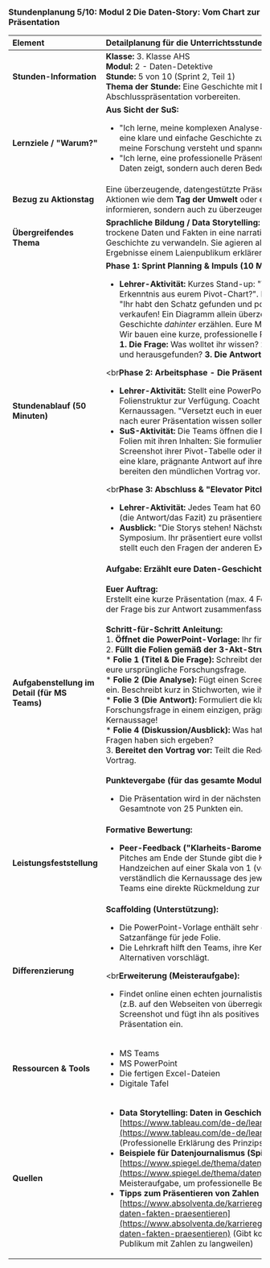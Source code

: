 ### **Stundenplanung 5/10: Modul 2 Die Daten-Story: Vom Chart zur Präsentation**

| **Element** | **Detailplanung für die Unterrichtsstunde** |
| :--- | :--- |
| **Stunden-Information** | **Klasse:** 3. Klasse AHS<br>**Modul:** 2 - Daten-Detektive<br>**Stunde:** 5 von 10 (Sprint 2, Teil 1)<br>**Thema der Stunde:** Eine Geschichte mit Daten erzählen: Die Abschlusspräsentation vorbereiten. |
| **Lernziele / "Warum?"** | **Aus Sicht der SuS:**<br><ul><li>"Ich lerne, meine komplexen Analyse-Ergebnisse (Pivot-Tabelle & Chart) in eine klare und einfache Geschichte zu verpacken, damit das Publikum meine Forschung versteht und spannend findet."</li><li>"Ich lerne, eine professionelle Präsentation zu strukturieren, die nicht nur Daten zeigt, sondern auch deren Bedeutung erklärt."</li></ul> |
| **Bezug zu Aktionstag** | Eine überzeugende, datengestützte Präsentation ist der Schlüssel, um bei Aktionen wie dem **Tag der Umwelt** oder einer Schulversammlung nicht nur zu informieren, sondern auch zu überzeugen und zum Handeln zu motivieren. |
| **Übergreifendes Thema** | **Sprachliche Bildung / Data Storytelling:** Die SuS lernen die hohe Kunst, trockene Daten und Fakten in eine narrative, verständliche und überzeugende Geschichte zu verwandeln. Sie agieren als Daten-Journalisten, die ihre Ergebnisse einem Laienpublikum erklären. |
| **Stundenablauf (50 Minuten)** | **Phase 1: Sprint Planning & Impuls (10 Min.)**<br><ul><li>**Lehrer-Aktivität:** Kurzes Stand-up: "Was ist die überraschendste Erkenntnis aus eurem Pivot-Chart?". Impulsvortrag an der digitalen Tafel: "Ihr habt den Schatz gefunden und poliert. Jetzt müsst ihr ihn nur noch verkaufen! Ein Diagramm allein überzeugt niemanden. Ihr müsst die Geschichte *dahinter* erzählen. Eure Mission heute: Werdet zu Storytellern! Wir bauen eine kurze, professionelle Präsentation nach der 3-Akt-Struktur: **1. Die Frage:** Was wolltet ihr wissen? **2. Die Analyse:** Was habt ihr getan und herausgefunden? **3. Die Antwort:** Was ist die klare Kernaussage?"</li></ul><br**Phase 2: Arbeitsphase - Die Präsentation erstellen (30 Min.)**<br><ul><li>**Lehrer-Aktivität:** Stellt eine PowerPoint-Vorlage mit den drei Akten als Folienstruktur zur Verfügung. Coacht die Teams beim Formulieren ihrer Kernaussagen. "Versetzt euch in euer Publikum. Was ist das eine, das sie nach eurer Präsentation wissen sollen?"</li><li>**SuS-Aktivität:** Die Teams öffnen die PowerPoint-Vorlage. Sie füllen die Folien mit ihren Inhalten: Sie formulieren ihre Forschungsfrage, fügen einen Screenshot ihrer Pivot-Tabelle oder ihres Pivot-Charts ein und formulieren eine klare, prägnante Antwort auf ihre Forschungsfrage als Fazit. Sie bereiten den mündlichen Vortrag vor.</li></ul><br**Phase 3: Abschluss & "Elevator Pitch" (10 Min.)**<br><ul><li>**Lehrer-Aktivität:** Jedes Team hat 60 Sekunden Zeit, um seine Kernaussage (die Antwort/das Fazit) zu präsentieren.</li><li>**Ausblick:** "Die Storys stehen! Nächste Woche ist das große Daten-Symposium. Ihr präsentiert eure vollständigen Forschungsergebnisse und stellt euch den Fragen der anderen Experten."</li></ul> |
| **Aufgabenstellung im Detail (für MS Teams)** | **Aufgabe: Erzählt eure Daten-Geschichte!**<br><br>**Euer Auftrag:**<br>Erstellt eine kurze Präsentation (max. 4 Folien), die eure Forschungsarbeit von der Frage bis zur Antwort zusammenfasst.<br><br>**Schritt-für-Schritt Anleitung:**<br>1.  **Öffnet die PowerPoint-Vorlage:** Ihr findet sie im Teams-Kanal.<br>2.  **Füllt die Folien gemäß der 3-Akt-Struktur:**<br>    *   **Folie 1 (Titel & Die Frage):** Schreibt den Titel eures Projekts und formuliert eure ursprüngliche Forschungsfrage.<br>    *   **Folie 2 (Die Analyse):** Fügt einen Screenshot eures wichtigsten Pivot-Charts ein. Beschreibt kurz in Stichworten, wie ihr vorgegangen seid.<br>    *   **Folie 3 (Die Antwort):** Formuliert die klare und eindeutige Antwort auf eure Forschungsfrage in einem einzigen, prägnanten Satz. Das ist eure Kernaussage!<br>    *   **Folie 4 (Diskussion/Ausblick):** Was hat euch überrascht? Welche neuen Fragen haben sich ergeben?<br>3.  **Bereitet den Vortrag vor:** Teilt die Redeanteile im Team auf und übt den Vortrag.<br><br>**Punktevergabe (für das gesamte Modul):**<br><ul><li>Die Präsentation wird in der nächsten Stunde bewertet und fließt in die Gesamtnote von 25 Punkten ein.</li></ul> |
| **Leistungsfeststellung** | **Formative Bewertung:**<br><ul><li>**Peer-Feedback ("Klarheits-Barometer"):** Nach den 60-Sekunden-Pitches am Ende der Stunde gibt die Klasse ein schnelles Feedback per Handzeichen auf einer Skala von 1 (verwirrend) bis 5 (glasklar), wie verständlich die Kernaussage des jeweiligen Teams war. Dies gibt den Teams eine direkte Rückmeldung zur Wirkung ihrer Botschaft.</li></ul> |
| **Differenzierung** | **Scaffolding (Unterstützung):**<br><ul><li>Die PowerPoint-Vorlage enthält sehr detaillierte Anweisungen und Satzanfänge für jede Folie.</li><li>Die Lehrkraft hilft den Teams, ihre Kernaussage zu schärfen, indem sie Alternativen vorschlägt.</li></ul><br**Erweiterung (Meisteraufgabe):**<br><ul><li>Findet online einen echten journalistischen Artikel, der Daten visualisiert (z.B. auf den Webseiten von überregionalen Zeitungen). Macht einen Screenshot und fügt ihn als positives Beispiel in eine zusätzliche Folie eurer Präsentation ein.</li></ul> |
| **Ressourcen & Tools** | <ul><li>MS Teams</li><li>MS PowerPoint</li><li>Die fertigen Excel-Dateien</li><li>Digitale Tafel</li></ul> |
| **Quellen**| <ul><li>**Data Storytelling: Daten in Geschichten verwandeln (Tableau):** [https://www.tableau.com/de-de/learn/articles/what-is-data-storytelling](https://www.tableau.com/de-de/learn/articles/what-is-data-storytelling) (Professionelle Erklärung des Prinzips, wie man Daten narrativ aufbereitet)</li><li>**Beispiele für Datenjournalismus (Spiegel):** [https://www.spiegel.de/thema/datenjournalismus/](https://www.spiegel.de/thema/datenjournalismus/) (Quelle für die Meisteraufgabe, um professionelle Beispiele zu sehen)</li><li>**Tipps zum Präsentieren von Zahlen und Daten (absolventa.de):** [https://www.absolventa.de/karriereguide/praesentationstechniken/zahlen-daten-fakten-praesentieren](https://www.absolventa.de/karriereguide/praesentationstechniken/zahlen-daten-fakten-praesentieren) (Gibt konkrete Tipps, wie man vermeidet, das Publikum mit Zahlen zu langweilen)</li></ul> |

